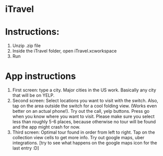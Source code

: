 # iTravel

# Instructions:
1. Unzip .zip file
2. Inside the iTravel folder, open iTravel.xcworkspace
3. Run


# App instructions
1. First screen: type a city. Major cities in the US work. Basically any city that will be on YELP.
2. Second screen: Select locations you want to visit with the switch. Also, tap on the area outside the switch for a cool folding view. (Works even better on an actual phone!). Try out the call, yelp buttons. Press go when you know where you want to visit. Please make sure you select less than roughly 5-6 places, because otherwise no tour will be found and the app might crash for now.
3. Third screen: Optimal tour found in order from left to right. Tap on the collection view cells to get more info. Try out google maps, uber integrations. [try to see what happens on the google maps icon for the last entry :D]

